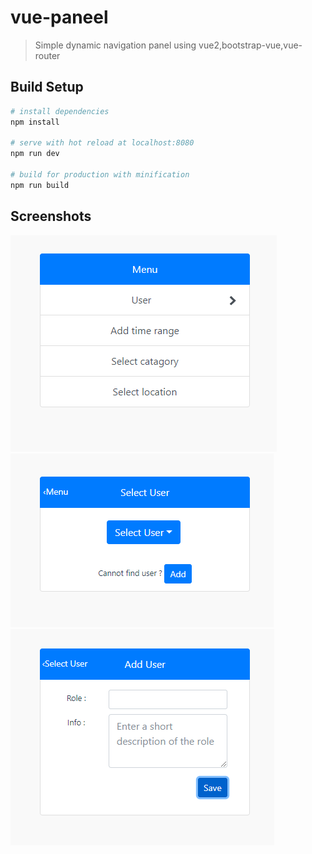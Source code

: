 # vue-paneel

> Simple dynamic navigation panel using vue2,bootstrap-vue,vue-router


## Build Setup

``` bash
# install dependencies
npm install

# serve with hot reload at localhost:8080
npm run dev

# build for production with minification
npm run build
```

## Screenshots

![Menu](screenshots/Menu.PNG?raw=true "Menu")
<br/>
![Users](screenshots/Users.PNG?raw=true "Select Users")
<br/>
![Add Users](screenshots/Add-users.PNG?raw=true "Add Users")
